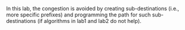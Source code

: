 In this lab, the congestion is avoided by creating sub-destinations
(i.e., more specific prefixes) and programming the path for such
sub-destinations (if algorithms in lab1 and lab2 do not help).
